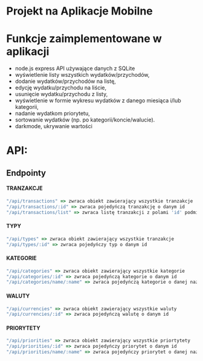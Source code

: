 # Projekt na Aplikacje Mobilne


# Funkcje zaimplementowane w aplikacji
- node.js express API używające danych z SQLite
- wyświetlenie listy wszystkich wydatków/przychodów,
- dodanie wydatków/przychodów na listę, 
- edycję wydatku/przychodu na liście, 
- usunięcie wydatku/przychodu z listy, 
- wyświetlenie w formie wykresu wydatków z danego miesiąca i/lub kategorii, 
- nadanie wydatkom priorytetu,
- sortowanie wydatków (np. po kategorii/koncie/walucie).
- darkmode, ukrywanie wartości

# API:

## Endpointy 

#### TRANZAKCJE
```js
"/api/transactions" => zwraca obiekt zawierający wszystkie tranzakcje
"/api/transactions/:id" => zwraca pojedyńczą tranzakcję o danym id
"/api/transactions/list" => zwraca listę tranzakcji z polami 'id' podmienionymi na odpowiednie wartości z tabel słownikowych

```
#### TYPY
```js
"/api/types" => zwraca obiekt zawierający wszystkie tranzakcje
"/api/types/:id" => zwraca pojedyńczy typ o danym id
```

#### KATEGORIE
```js
"/api/categories" => zwraca obiekt zawierający wszystkie kategorie
"/api/categories/:id" => zwraca pojedyńczą kategorie o danym id
"/api/categories/name/:name" => zwraca pojedyńczą kategorie o danej nazwie
```

#### WALUTY
```js
"/api/currencies" => zwraca obiekt zawierający wszystkie waluty
"/api/currencies/:id" => zwraca pojedyńczą walutę o danym id
```

#### PRIORYTETY
```js
"/api/priorities" => zwraca obiekt zawierający wszystkie priortytety
"/api/priorities/:id" => zwraca pojedyńczy priorytet o danym id
"/api/priorities/name/:name" => zwraca pojedyńczy priorytet o danej nazwie
```


